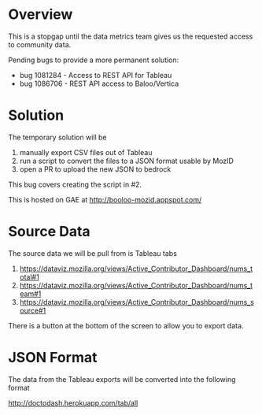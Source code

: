# Overview

This is a stopgap until the data metrics team gives us the requested access to community data.

Pending bugs to provide a more permanent solution:

* bug 1081284 - Access to REST API for Tableau
* bug 1086706 - REST API access to Baloo/Vertica

# Solution

The temporary solution will be 

1. manually export CSV files out of Tableau
2. run a script to convert the files to a JSON format usable by MozID
3. open a PR to upload the new JSON to bedrock

This bug covers creating the script in #2.

This is hosted on GAE at http://booloo-mozid.appspot.com/

# Source Data

The source data we will be pull from is Tableau tabs

1. https://dataviz.mozilla.org/views/Active_Contributor_Dashboard/nums_total#1
2. https://dataviz.mozilla.org/views/Active_Contributor_Dashboard/nums_team#1
3. https://dataviz.mozilla.org/views/Active_Contributor_Dashboard/nums_source#1

There is a button at the bottom of the screen to allow you to export data.

# JSON Format

The data from the Tableau exports will be converted into the following format

http://doctodash.herokuapp.com/tab/all
